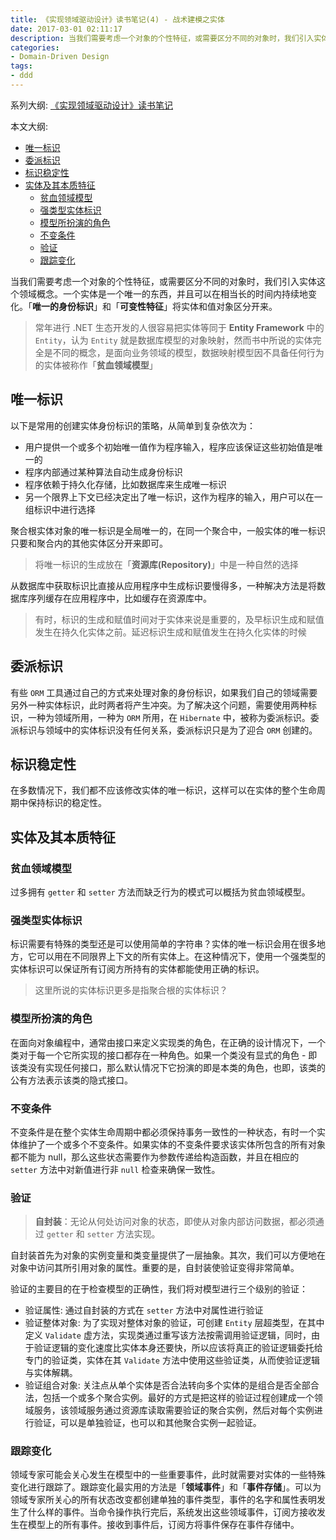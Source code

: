 ```yaml
---
title: 《实现领域驱动设计》读书笔记(4) - 战术建模之实体
date: 2017-03-01 02:11:17
description: 当我们需要考虑一个对象的个性特征，或需要区分不同的对象时，我们引入实体这个领域概念。一个实体是一个唯一的东西，并且可以在相当长的时间内持续地变化
categories:
- Domain-Driven Design
tags: 
- ddd
---
```


系列大纲: [《实现领域驱动设计》读书笔记](/tags/ddd/)

本文大纲: 

- [唯一标识](#%E5%94%AF%E4%B8%80%E6%A0%87%E8%AF%86)
- [委派标识](#%E5%A7%94%E6%B4%BE%E6%A0%87%E8%AF%86)
- [标识稳定性](#%E6%A0%87%E8%AF%86%E7%A8%B3%E5%AE%9A%E6%80%A7)
- [实体及其本质特征](#%E5%AE%9E%E4%BD%93%E5%8F%8A%E5%85%B6%E6%9C%AC%E8%B4%A8%E7%89%B9%E5%BE%81)
    - [贫血领域模型](#%E8%B4%AB%E8%A1%80%E9%A2%86%E5%9F%9F%E6%A8%A1%E5%9E%8B)
    - [强类型实体标识](#%E5%BC%BA%E7%B1%BB%E5%9E%8B%E5%AE%9E%E4%BD%93%E6%A0%87%E8%AF%86)
    - [模型所扮演的角色](#%E6%A8%A1%E5%9E%8B%E6%89%80%E6%89%AE%E6%BC%94%E7%9A%84%E8%A7%92%E8%89%B2)
    - [不变条件](#%E4%B8%8D%E5%8F%98%E6%9D%A1%E4%BB%B6)
    - [验证](#%E9%AA%8C%E8%AF%81)
    - [跟踪变化](#%E8%B7%9F%E8%B8%AA%E5%8F%98%E5%8C%96)

当我们需要考虑一个对象的个性特征，或需要区分不同的对象时，我们引入实体这个领域概念。一个实体是一个唯一的东西，并且可以在相当长的时间内持续地变化。「**唯一的身份标识**」和「**可变性特征**」将实体和值对象区分开来。

> 常年进行 .NET 生态开发的人很容易把实体等同于 **Entity Framework** 中的 `Entity`，认为 `Entity` 就是数据库模型的对象映射，然而书中所说的实体完全是不同的概念，是面向业务领域的模型，数据映射模型因不具备任何行为的实体被称作「**贫血领域模型**」

## 唯一标识
以下是常用的创建实体身份标识的策略，从简单到复杂依次为：
- 用户提供一个或多个初始唯一值作为程序输入，程序应该保证这些初始值是唯一的
- 程序内部通过某种算法自动生成身份标识
- 程序依赖于持久化存储，比如数据库来生成唯一标识
- 另一个限界上下文已经决定出了唯一标识，这作为程序的输入，用户可以在一组标识中进行选择

聚合根实体对象的唯一标识是全局唯一的，在同一个聚合中，一般实体的唯一标识只要和聚合内的其他实体区分开来即可。

> 将唯一标识的生成放在「**资源库(Repository)**」中是一种自然的选择

从数据库中获取标识比直接从应用程序中生成标识要慢得多，一种解决方法是将数据库序列缓存在应用程序中，比如缓存在资源库中。

> 有时，标识的生成和赋值时间对于实体来说是重要的，及早标识生成和赋值发生在持久化实体之前。延迟标识生成和赋值发生在持久化实体的时候

## 委派标识
有些 `ORM` 工具通过自己的方式来处理对象的身份标识，如果我们自己的领域需要另外一种实体标识，此时两者将产生冲突。为了解决这个问题，需要使用两种标识，一种为领域所用，一种为 `ORM` 所用，在 `Hibernate` 中，被称为委派标识。委派标识与领域中的实体标识没有任何关系，委派标识只是为了迎合 `ORM` 创建的。

## 标识稳定性
在多数情况下，我们都不应该修改实体的唯一标识，这样可以在实体的整个生命周期中保持标识的稳定性。

## 实体及其本质特征

### 贫血领域模型
过多拥有 `getter` 和 `setter` 方法而缺乏行为的模式可以概括为贫血领域模型。

### 强类型实体标识
标识需要有特殊的类型还是可以使用简单的字符串？实体的唯一标识会用在很多地方，它可以用在不同限界上下文的所有实体上。在这种情况下，使用一个强类型的实体标识可以保证所有订阅方所持有的实体都能使用正确的标识。

> 这里所说的实体标识更多是指聚合根的实体标识？

### 模型所扮演的角色
在面向对象编程中，通常由接口来定义实现类的角色，在正确的设计情况下，一个类对于每一个它所实现的接口都存在一种角色。如果一个类没有显式的角色 - 即该类没有实现任何接口，那么默认情况下它扮演的即是本类的角色，也即，该类的公有方法表示该类的隐式接口。

### 不变条件
不变条件是在整个实体生命周期中都必须保持事务一致性的一种状态，有时一个实体维护了一个或多个不变条件。如果实体的不变条件要求该实体所包含的所有对象都不能为 null，那么这些状态需要作为参数传递给构造函数，并且在相应的 `setter` 方法中对新值进行非 `null` 检查来确保一致性。

### 验证
> **自封装**：无论从何处访问对象的状态，即使从对象内部访问数据，都必须通过 `getter` 和 `setter` 方法实现。

自封装首先为对象的实例变量和类变量提供了一层抽象。其次，我们可以方便地在对象中访问其所引用对象的属性。重要的是，自封装使验证变得非常简单。

验证的主要目的在于检查模型的正确性，我们将对模型进行三个级别的验证：
- 验证属性: 通过自封装的方式在 `setter` 方法中对属性进行验证
- 验证整体对象: 为了实现对整体对象的验证，可创建 `Entity` 层超类型，在其中定义 `Validate` 虚方法，实现类通过重写该方法按需调用验证逻辑，同时，由于验证逻辑的变化速度比实体本身还要快，所以应该将真正的验证逻辑委托给专门的验证类，实体在其 `Validate` 方法中使用这些验证类，从而使验证逻辑与实体解耦。
- 验证组合对象: 关注点从单个实体是否合法转向多个实体的是组合是否全部合法，包括一个或多个聚合实例。最好的方式是把这样的验证过程创建成一个领域服务，该领域服务通过资源库读取需要验证的聚合实例，然后对每个实例进行验证，可以是单独验证，也可以和其他聚合实例一起验证。

### 跟踪变化
领域专家可能会关心发生在模型中的一些重要事件，此时就需要对实体的一些特殊变化进行跟踪了。跟踪变化最实用的方法是「**领域事件**」和「**事件存储**」。可以为领域专家所关心的所有状态改变都创建单独的事件类型，事件的名字和属性表明发生了什么样的事件。当命令操作执行完后，系统发出这些领域事件，订阅方接收发生在模型上的所有事件。接收到事件后，订阅方将事件保存在事件存储中。

